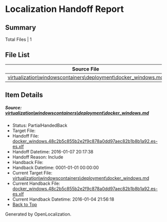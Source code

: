 # <a name='report-top'></a> Localization Handoff Report

## Summary
 Total Files | 1

## File List
 Source File | Status | Details 
 ----------- | ------ | ------- 
 [virtualization\windowscontainers\deployment\docker_windows.md](https://github.com/Microsoft/Virtualization-Documentation-Private/blob/617d7a7ecbc7b472facb3da3a5a35c67583c3a3d/virtualization/windowscontainers/deployment/docker_windows.md) | PartialHandedBack | [Details](#99e52dc7dfbaeb9c3f20f10847e603a738f0c2ed200)

## Item Details
##### <a name='99e52dc7dfbaeb9c3f20f10847e603a738f0c2ed200'></a> Source: [virtualization\windowscontainers\deployment\docker_windows.md](https://github.com/Microsoft/Virtualization-Documentation-Private/blob/617d7a7ecbc7b472facb3da3a5a35c67583c3a3d/virtualization/windowscontainers/deployment/docker_windows.md)
* Status: PartialHandedBack
* Target File: 
* Handoff File: [docker_windows.48c2b5c855b2e2f9c878a0dd97aec82b1b8b1a92.es-es.xlf](https://github.com/Microsoft/Virtualization-Documentation-Private.handoff/blob/63f9c2b19215b486bb58cd3f41074ffb58240f59/ol-handoff/Microsoft/Virtualization-Documentation-Private.es-es/live/docker_windows.48c2b5c855b2e2f9c878a0dd97aec82b1b8b1a92.es-es.xlf)
* Handoff Datetime: 2016-01-07 20:17:38
* Handoff Reason: Include
* Handback File: 
* Handback Datetime: 0001-01-01 00:00:00
* Current Target File: [virtualization\windowscontainers\deployment\docker_windows.md](https://github.com/Microsoft/Virtualization-Documentation-Private.es-es/blob/c637cfefa2407f088975966ffa52f204202326d1/virtualization/windowscontainers/deployment/docker_windows.md)
* Current Handback File: [docker_windows.48c2b5c855b2e2f9c878a0dd97aec82b1b8b1a92.es-es.xlf](https://github.com/Microsoft/Virtualization-Documentation-Private.handback/blob/63980253af91094a1572b085910951488775d39b/ol-handback/Microsoft/Virtualization-Documentation-Private.es-es/live/docker_windows.48c2b5c855b2e2f9c878a0dd97aec82b1b8b1a92.es-es.xlf)
* Current Handback Datetime: 2016-01-04 21:56:18
* [Back to Top](#report-top)


Generated by OpenLocalization.
